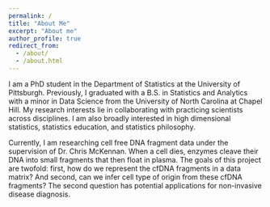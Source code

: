 ```yaml
---
permalink: /
title: "About Me"
excerpt: "About me"
author_profile: true
redirect_from: 
  - /about/
  - /about.html
---
```


I am a PhD student in the Department of Statistics at the University of Pittsburgh. Previously, I graduated with a B.S. in Statistics and Analytics with a minor in Data Science from the University of North Carolina at Chapel Hill. My research interests lie in collaborating with practicing scientists across disciplines. I am also broadly interested in high dimensional statistics, statistics education, and statistics philosophy.

Currently, I am researching cell free DNA fragment data under the supervision of Dr. Chris McKennan. When a cell dies, enzymes cleave their DNA into small fragments that then float in plasma. The goals of this project are twofold: first, how do we represent the cfDNA fragments in a data matrix? And second, can we infer cell type of origin from these cfDNA fragments? The second question has potential applications for non-invasive disease diagnosis.
